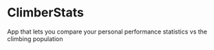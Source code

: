 # ClimberStats
App that lets you compare your personal performance statistics vs the climbing population




